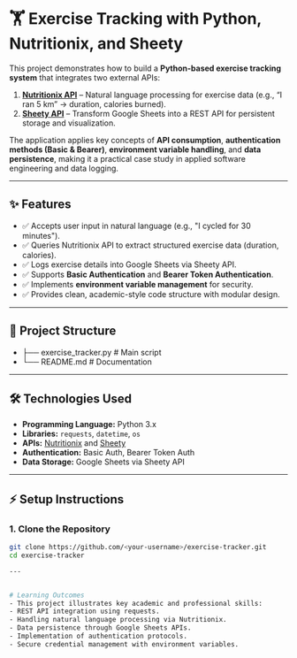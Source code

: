 # 🏋️ Exercise Tracking with Python, Nutritionix, and Sheety

This project demonstrates how to build a **Python-based exercise tracking system** that integrates two external APIs:

1. **[Nutritionix API](https://developer.nutritionix.com/)** – Natural language processing for exercise data (e.g., “I ran 5 km” → duration, calories burned).  
2. **[Sheety API](https://sheety.co/)** – Transform Google Sheets into a REST API for persistent storage and visualization.  

The application applies key concepts of **API consumption**, **authentication methods (Basic & Bearer)**, **environment variable handling**, and **data persistence**, making it a practical case study in applied software engineering and data logging.

---

## ✨ Features

- ✅ Accepts user input in natural language (e.g., "I cycled for 30 minutes").  
- ✅ Queries Nutritionix API to extract structured exercise data (duration, calories).  
- ✅ Logs exercise details into Google Sheets via Sheety API.  
- ✅ Supports **Basic Authentication** and **Bearer Token Authentication**.  
- ✅ Implements **environment variable management** for security.  
- ✅ Provides clean, academic-style code structure with modular design.

---

## 📂 Project Structure

- ├── exercise_tracker.py # Main script
- └── README.md # Documentation
---


## 🛠️ Technologies Used

- **Programming Language:** Python 3.x  
- **Libraries:** `requests`, `datetime`, `os`  
- **APIs:** [Nutritionix](https://developer.nutritionix.com/) and [Sheety](https://sheety.co/)  
- **Authentication:** Basic Auth, Bearer Token Auth  
- **Data Storage:** Google Sheets via Sheety API  

---

## ⚡ Setup Instructions

### 1. Clone the Repository
```bash
git clone https://github.com/<your-username>/exercise-tracker.git
cd exercise-tracker

---


# Learning Outcomes
- This project illustrates key academic and professional skills:
- REST API integration using requests.
- Handling natural language processing via Nutritionix.
- Data persistence through Google Sheets APIs.
- Implementation of authentication protocols.
- Secure credential management with environment variables.
